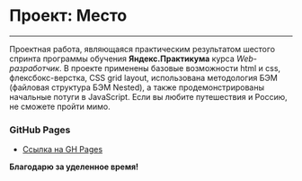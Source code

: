 # Проект: Место
___________________________
Проектная работа, являющаяся практическим результатом шестого спринта программы обучения **Яндекс.Практикума** курса _Web-разработчик_.
В проекте применены базовые возможности html и css, флексбокс-верстка, CSS grid layout, использована методология БЭМ (файловая структура БЭМ Nested), а также продемонстрированы начальные потуги в JavaScript.
Если вы любите путешествия и Россию, не сможете пройти мимо.

### GitHub Pages

* [Ссылка на GH Pages](https://bjelkier.github.io/mesto/)

**Благодарю за уделенное время!**

